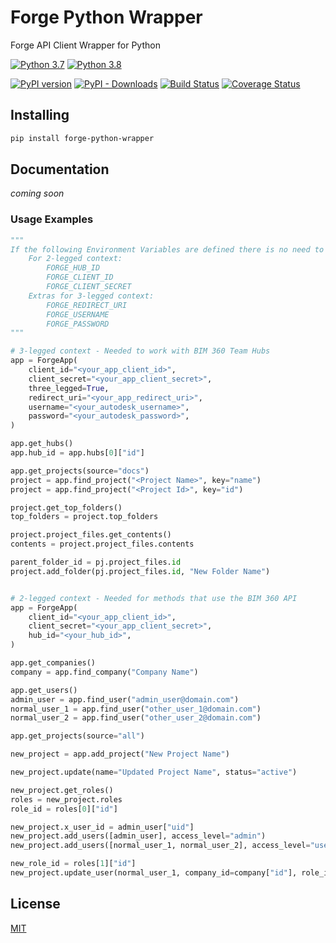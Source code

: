 # Forge Python Wrapper

Forge API Client Wrapper for Python

[![Python 3.7](https://img.shields.io/badge/python-3.7-blue.svg)](https://www.python.org/downloads/release/python-370)
[![Python 3.8](https://img.shields.io/badge/python-3.8-blue.svg)](https://www.python.org/downloads/release/python-380)

[![PyPI version](https://badge.fury.io/py/forge-python-wrapper.svg)](https://badge.fury.io/py/forge-python-wrapper)
[![PyPI - Downloads](https://img.shields.io/pypi/dm/forge-python-wrapper.svg?label=pypi%20downloads)](https://pypi.org/project/forge-python-wrapper/)
[![Build Status](https://travis-ci.org/lfparis/forge-python-wrapper.svg?branch=master)](https://travis-ci.org/lfparis/forge-python-wrapper)
[![Coverage Status](https://coveralls.io/repos/github/lfparis/forge-python-wrapper/badge.svg?branch=master)](https://coveralls.io/github/lfparis/forge-python-wrapper?branch=master)

## Installing

```bash
pip install forge-python-wrapper
```

## Documentation

*coming soon*

### Usage Examples

```python
"""
If the following Environment Variables are defined there is no need to explicitly provide them when constructing the ForgeApp:
    For 2-legged context:
        FORGE_HUB_ID
        FORGE_CLIENT_ID
        FORGE_CLIENT_SECRET
    Extras for 3-legged context:
        FORGE_REDIRECT_URI
        FORGE_USERNAME
        FORGE_PASSWORD
"""

# 3-legged context - Needed to work with BIM 360 Team Hubs
app = ForgeApp(
    client_id="<your_app_client_id>",
    client_secret="<your_app_client_secret>",
    three_legged=True,
    redirect_uri="<your_app_redirect_uri>",
    username="<your_autodesk_username>",
    password="<your_autodesk_password>",
)

app.get_hubs()
app.hub_id = app.hubs[0]["id"]

app.get_projects(source="docs")
project = app.find_project("<Project Name>", key="name")
project = app.find_project("<Project Id>", key="id")

project.get_top_folders()
top_folders = project.top_folders

project.project_files.get_contents()
contents = project.project_files.contents

parent_folder_id = pj.project_files.id
project.add_folder(pj.project_files.id, "New Folder Name")


# 2-legged context - Needed for methods that use the BIM 360 API
app = ForgeApp(
    client_id="<your_app_client_id>",
    client_secret="<your_app_client_secret>",
    hub_id="<your_hub_id>",
)

app.get_companies()
company = app.find_company("Company Name")

app.get_users()
admin_user = app.find_user("admin_user@domain.com")
normal_user_1 = app.find_user("other_user_1@domain.com")
normal_user_2 = app.find_user("other_user_2@domain.com")

app.get_projects(source="all")

new_project = app.add_project("New Project Name")

new_project.update(name="Updated Project Name", status="active")

new_project.get_roles()
roles = new_project.roles
role_id = roles[0]["id"]

new_project.x_user_id = admin_user["uid"]
new_project.add_users([admin_user], access_level="admin")
new_project.add_users([normal_user_1, normal_user_2], access_level="user", role_id=role_id)

new_role_id = roles[1]["id"]
new_project.update_user(normal_user_1, company_id=company["id"], role_id=new_role_id)
```

## License
[MIT](https://opensource.org/licenses/MIT)